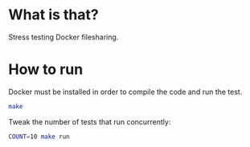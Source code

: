 # What is that?

Stress testing Docker filesharing.

# How to run

Docker must be installed in order to compile the code and run the test.

```bash
make
```

Tweak the number of tests that run concurrently:

```bash
COUNT=10 make run
```